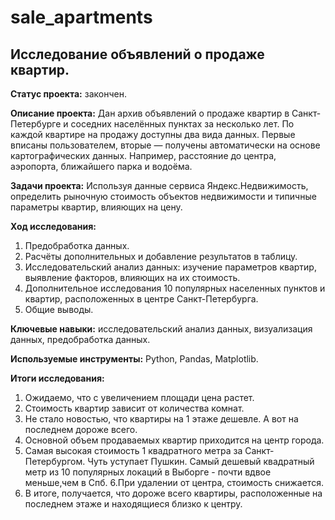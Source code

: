 # sale_apartments

## Исследование объявлений о продаже квартир. 

**Статус проекта:** закончен.

**Описание проекта:** Дан архив объявлений о продаже квартир в Санкт-Петербурге и соседних населённых пунктах за несколько лет. По каждой квартире на продажу доступны два вида данных. Первые вписаны пользователем, вторые — получены автоматически на основе картографических данных. Например, расстояние до центра, аэропорта, ближайшего парка и водоёма.

**Задачи проекта:** Используя данные сервиса Яндекс.Недвижимость, определить рыночную стоимость объектов недвижимости и типичные параметры квартир, влияющих на цену.

**Ход исследования:**
 1. Предобработка данных.
 2. Расчёты дополнительных и добавление результатов в таблицу.
 3. Исследовательский анализ данных: изучение параметров квартир, выявление факторов, влияющих на их стоимость.
 4. Дополнительное исследования 10 популярных населенных пунктов и квартир, расположенных в центре Санкт-Петербурга.
 5. Общие выводы.
 
**Ключевые навыки:** исследовательский анализ данных, визуализация данных, предобработка данных.

**Используемые инструменты:** Python, Pandas, Matplotlib.

**Итоги исследования:**
1. Ожидаемо, что с увеличением площади цена растет.
2. Стоимость квартир зависит от количества комнат.
3. Не стало новостью, что квартиры на 1 этаже дешевле. А вот на последнем дороже всего.
4. Основной объем продаваемых квартир приходится на центр города.
5. Самая высокая стоимость 1 квадратного метра за Санкт-Петербургом. Чуть уступает Пушкин. Самый дешевый квадратный метр из 10 популярных локаций в Выборге - почти вдвое меньше,чем в Спб.
6.При удалении от центра, стоимость снижается. 
7. В итоге, получается, что дороже всего квартиры, расположенные на последнем этаже и находящиеся близко к центру.
